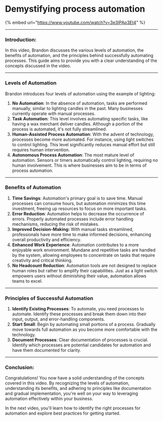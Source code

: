 # Demystifying process automation

{% embed url="https://www.youtube.com/watch?v=3e3IPAp3Et4" %}

***

### **Introduction:**

In this video, Brandon discusses the various levels of automation, the benefits of automation, and the principles behind successfully automating processes. This guide aims to provide you with a clear understanding of the concepts discussed in the video.

***

### Levels of Automation

Brandon introduces four levels of automation using the example of lighting:

1. **No Automation**: In the absence of automation, tasks are performed manually, similar to lighting candles in the past. Many businesses currently operate with manual processes.
2. **Task Automation**: This level involves automating specific tasks, like having a wax merchant deliver candles. Although a portion of the process is automated, it's not fully streamlined.
3. **Human-Assisted Process Automation**: With the advent of technology, processes become more automated. For instance, using light switches to control lighting. This level significantly reduces manual effort but still requires human intervention.
4. **Autonomous Process Automation**: The most mature level of automation. Sensors or timers automatically control lighting, requiring no human involvement. This is where businesses aim to be in terms of process automation.

***

### Benefits of Automation

1. **Time Savings**: Automation's primary goal is to save time. Manual processes can consume hours, but automation minimizes this time investment, freeing up resources to focus on more important tasks.
2. **Error Reduction**: Automation helps to decrease the occurrence of errors. Properly automated processes include error handling mechanisms, reducing the risk of mistakes.
3. **Improved Decision-Making:** With manual tasks streamlined, professionals have more time to make informed decisions, enhancing overall productivity and efficiency.
4. **Enhanced Work Experience**: Automation contributes to a more enjoyable work environment. Mundane and repetitive tasks are handled by the system, allowing employees to concentrate on tasks that require creativity and critical thinking.
5. **No Headcount Reduction**: Automation tools are not designed to replace human roles but rather to amplify their capabilities. Just as a light switch empowers users without diminishing their value, automation allows teams to excel.

***

### Principles of Successful Automation

1. **Identify Existing Processes**: To automate, you need processes to automate. Identify these processes and break them down into their input, output, and error-handling components.
2. **Start Small**: Begin by automating small portions of a process. Gradually move towards full automation as you become more comfortable with the technology.
3. **Document Processes**: Clear documentation of processes is crucial. Identify which processes are potential candidates for automation and have them documented for clarity.

***

### **Conclusion**:

Congratulations! You now have a solid understanding of the concepts covered in this video. By recognizing the levels of automation, understanding its benefits, and adhering to principles like documentation and gradual implementation, you're well on your way to leveraging automation effectively within your business.

In the next video, you'll learn how to identify the right processes for automation and explore best practices for getting started.
